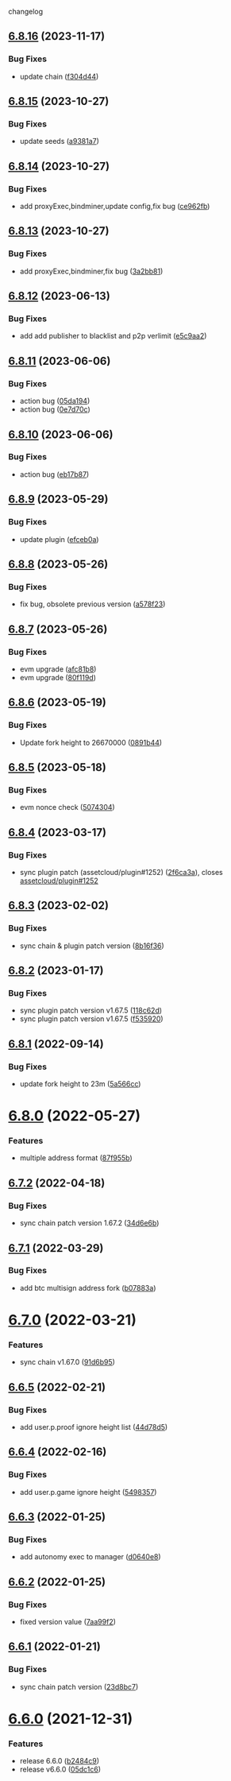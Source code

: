 changelog

<a name="6.8.16"></a>

## [6.8.16](https://github.com/assetcloud/assetchain/compare/v6.8.15...v6.8.16) (2023-11-17)

### Bug Fixes

- update chain ([f304d44](https://github.com/assetcloud/assetchain/commit/f304d44))

<a name="6.8.15"></a>

## [6.8.15](https://github.com/assetcloud/assetchain/compare/v6.8.14...v6.8.15) (2023-10-27)

### Bug Fixes

- update seeds ([a9381a7](https://github.com/assetcloud/assetchain/commit/a9381a7))

<a name="6.8.14"></a>

## [6.8.14](https://github.com/assetcloud/assetchain/compare/v6.8.13...v6.8.14) (2023-10-27)

### Bug Fixes

- add proxyExec,bindminer,update config,fix bug ([ce962fb](https://github.com/assetcloud/assetchain/commit/ce962fb))

<a name="6.8.13"></a>

## [6.8.13](https://github.com/assetcloud/assetchain/compare/v6.8.12...v6.8.13) (2023-10-27)

### Bug Fixes

- add proxyExec,bindminer,fix bug ([3a2bb81](https://github.com/assetcloud/assetchain/commit/3a2bb81))

<a name="6.8.12"></a>

## [6.8.12](https://github.com/assetcloud/assetchain/compare/v6.8.11...v6.8.12) (2023-06-13)

### Bug Fixes

- add add publisher to blacklist and p2p verlimit ([e5c9aa2](https://github.com/assetcloud/assetchain/commit/e5c9aa2))

<a name="6.8.11"></a>

## [6.8.11](https://github.com/assetcloud/assetchain/compare/v6.8.10...v6.8.11) (2023-06-06)

### Bug Fixes

- action bug ([05da194](https://github.com/assetcloud/assetchain/commit/05da194))
- action bug ([0e7d70c](https://github.com/assetcloud/assetchain/commit/0e7d70c))

<a name="6.8.10"></a>

## [6.8.10](https://github.com/assetcloud/assetchain/compare/v6.8.9...v6.8.10) (2023-06-06)

### Bug Fixes

- action bug ([eb17b87](https://github.com/assetcloud/assetchain/commit/eb17b87))

<a name="6.8.9"></a>

## [6.8.9](https://github.com/assetcloud/assetchain/compare/v6.8.8...v6.8.9) (2023-05-29)

### Bug Fixes

- update plugin ([efceb0a](https://github.com/assetcloud/assetchain/commit/efceb0a))

<a name="6.8.8"></a>

## [6.8.8](https://github.com/assetcloud/assetchain/compare/v6.8.7...v6.8.8) (2023-05-26)

### Bug Fixes

- fix bug, obsolete previous version ([a578f23](https://github.com/assetcloud/assetchain/commit/a578f23))

<a name="6.8.7"></a>

## [6.8.7](https://github.com/assetcloud/assetchain/compare/v6.8.6...v6.8.7) (2023-05-26)

### Bug Fixes

- evm upgrade ([afc81b8](https://github.com/assetcloud/assetchain/commit/afc81b8))
- evm upgrade ([80f119d](https://github.com/assetcloud/assetchain/commit/80f119d))

<a name="6.8.6"></a>

## [6.8.6](https://github.com/assetcloud/assetchain/compare/v6.8.5...v6.8.6) (2023-05-19)

### Bug Fixes

- Update fork height to 26670000 ([0891b44](https://github.com/assetcloud/assetchain/commit/0891b44))

<a name="6.8.5"></a>

## [6.8.5](https://github.com/assetcloud/assetchain/compare/v6.8.4...v6.8.5) (2023-05-18)

### Bug Fixes

- evm nonce check ([5074304](https://github.com/assetcloud/assetchain/commit/5074304))

<a name="6.8.4"></a>

## [6.8.4](https://github.com/assetcloud/assetchain/compare/v6.8.3...v6.8.4) (2023-03-17)

### Bug Fixes

- sync plugin patch (assetcloud/plugin#1252) ([2f6ca3a](https://github.com/assetcloud/assetchain/commit/2f6ca3a)), closes [assetcloud/plugin#1252](https://github.com/assetcloud/plugin/issues/1252)

<a name="6.8.3"></a>

## [6.8.3](https://github.com/assetcloud/assetchain/compare/v6.8.2...v6.8.3) (2023-02-02)

### Bug Fixes

- sync chain & plugin patch version ([8b16f36](https://github.com/assetcloud/assetchain/commit/8b16f36))

<a name="6.8.2"></a>

## [6.8.2](https://github.com/assetcloud/assetchain/compare/v6.8.1...v6.8.2) (2023-01-17)

### Bug Fixes

- sync plugin patch version v1.67.5 ([118c62d](https://github.com/assetcloud/assetchain/commit/118c62d))
- sync plugin patch version v1.67.5 ([f535920](https://github.com/assetcloud/assetchain/commit/f535920))

<a name="6.8.1"></a>

## [6.8.1](https://github.com/assetcloud/assetchain/compare/v6.8.0...v6.8.1) (2022-09-14)

### Bug Fixes

- update fork height to 23m ([5a566cc](https://github.com/assetcloud/assetchain/commit/5a566cc))

<a name="6.8.0"></a>

# [6.8.0](https://github.com/assetcloud/assetchain/compare/v6.7.2...v6.8.0) (2022-05-27)

### Features

- multiple address format ([87f955b](https://github.com/assetcloud/assetchain/commit/87f955b))

<a name="6.7.2"></a>

## [6.7.2](https://github.com/assetcloud/assetchain/compare/v6.7.1...v6.7.2) (2022-04-18)

### Bug Fixes

- sync chain patch version 1.67.2 ([34d6e6b](https://github.com/assetcloud/assetchain/commit/34d6e6b))

<a name="6.7.1"></a>

## [6.7.1](https://github.com/assetcloud/assetchain/compare/v6.7.0...v6.7.1) (2022-03-29)

### Bug Fixes

- add btc multisign address fork ([b07883a](https://github.com/assetcloud/assetchain/commit/b07883a))

<a name="6.7.0"></a>

# [6.7.0](https://github.com/assetcloud/assetchain/compare/v6.6.5...v6.7.0) (2022-03-21)

### Features

- sync chain v1.67.0 ([91d6b95](https://github.com/assetcloud/assetchain/commit/91d6b95))

<a name="6.6.5"></a>

## [6.6.5](https://github.com/assetcloud/assetchain/compare/v6.6.4...v6.6.5) (2022-02-21)

### Bug Fixes

- add user.p.proof ignore height list ([44d78d5](https://github.com/assetcloud/assetchain/commit/44d78d5))

<a name="6.6.4"></a>

## [6.6.4](https://github.com/assetcloud/assetchain/compare/v6.6.3...v6.6.4) (2022-02-16)

### Bug Fixes

- add user.p.game ignore height ([5498357](https://github.com/assetcloud/assetchain/commit/5498357))

<a name="6.6.3"></a>

## [6.6.3](https://github.com/assetcloud/assetchain/compare/v6.6.2...v6.6.3) (2022-01-25)

### Bug Fixes

- add autonomy exec to manager ([d0640e8](https://github.com/assetcloud/assetchain/commit/d0640e8))

<a name="6.6.2"></a>

## [6.6.2](https://github.com/assetcloud/assetchain/compare/v6.6.1...v6.6.2) (2022-01-25)

### Bug Fixes

- fixed version value ([7aa99f2](https://github.com/assetcloud/assetchain/commit/7aa99f2))

<a name="6.6.1"></a>

## [6.6.1](https://github.com/assetcloud/assetchain/compare/v6.6.0...v6.6.1) (2022-01-21)

### Bug Fixes

- sync chain patch version ([23d8bc7](https://github.com/assetcloud/assetchain/commit/23d8bc7))

<a name="6.6.0"></a>

# [6.6.0](https://github.com/assetcloud/assetchain/compare/v6.5.2...v6.6.0) (2021-12-31)

### Features

- release 6.6.0 ([b2484c9](https://github.com/assetcloud/assetchain/commit/b2484c9))
- release v6.6.0 ([05dc1c6](https://github.com/assetcloud/assetchain/commit/05dc1c6))
